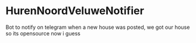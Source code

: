 # HurenNoordVeluweNotifier
Bot to notify on telegram when a new house was posted, we got our house so its opensource now i guess

